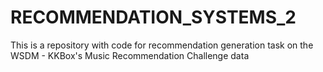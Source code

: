 # RECOMMENDATION_SYSTEMS_2
This is a repository with code for recommendation generation task on the WSDM - KKBox's Music Recommendation Challenge data
